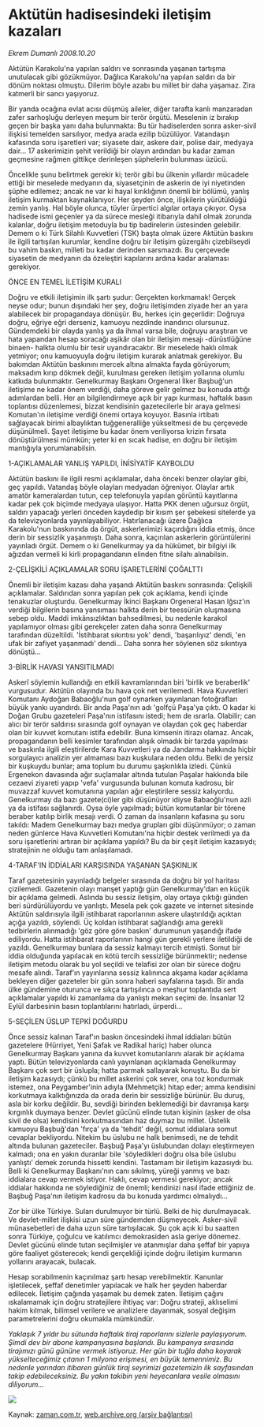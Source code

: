 # Aktütün hadisesindeki iletişim kazaları

*Ekrem Dumanlı 2008.10.20*

<tr><td class="metin" colspan="2" style="padding-top: 20px; padding-left: 5px; padding-right: 10px;">Aktütün Karakolu'na yapılan saldırı ve sonrasında yaşanan tartışma unutulacak gibi gözükmüyor. Dağlıca Karakolu'na yapılan saldırı da bir dönüm noktası olmuştu. Dilerim böyle azabı bu millet bir daha yaşamaz. Zira katmerli bir sancı yaşıyoruz.</td></tr><tr><td class="metin" colspan="2" style="padding-top: 20px; padding-left: 5px; padding-right: 10px;"><p>Bir yanda ocağına evlat acısı düşmüş aileler, diğer tarafta kanlı manzaradan zafer sarhoşluğu derleyen meşum bir terör örgütü. Meselenin iz bırakıp geçen bir başka yanı daha bulunmakta: Bu tür hadiselerden sonra asker-sivil ilişkisi temelden sarsılıyor, medya arada ezilip büzülüyor. Vatandaşın kafasında soru işaretleri var; siyasete dair, askere dair, polise dair, medyaya dair... 17 askerimizin şehit verildiği bir olayın ardından bu kadar zaman geçmesine rağmen gittikçe derinleşen şüphelerin bulunması üzücü. 
<p>Öncelikle şunu belirtmek gerekir ki; terör gibi bu ülkenin yıllardır mücadele ettiği bir meselede medyanın da, siyasetçinin de askerin de iyi niyetinden şüphe edilemez; ancak ne var ki hayal kırıklığının önemli bir bölümü, yanlış iletişim kurmaktan kaynaklanıyor. Her şeyden önce, ilişkilerin yürütüldüğü zemin yanlış. Hal böyle olunca, tüyler ürpertici algılar ortaya çıkıyor. Oysa hadisede ismi geçenler ya da sürece mesleği itibarıyla dahil olmak zorunda kalanlar, doğru iletişim metoduyla bu tip badirelerin üstesinden gelebilir. Demem o ki Türk Silahlı Kuvvetleri (TSK) başta olmak üzere Aktütün baskını ile ilgili tartışılan kurumlar, kendine doğru bir iletişim güzergâhı çizebilseydi bu vahim baskın, milleti bu kadar derinden sarsmazdı. Bu çerçevede siyasetin de medyanın da özeleştiri kapılarını ardına kadar aralaması gerekiyor. 
<p>ÖNCE EN TEMEL İLETİŞİM KURALI
<p>Doğru ve etkili iletişimin ilk şartı şudur: Gerçekten korkmamak! Gerçek neyse odur; bunun dışındaki her şey, doğru iletişimden ziyade her an yara alabilecek bir propagandaya dönüşür. Bu, herkes için geçerlidir: Doğruya doğru, eğriye eğri derseniz, kamuoyu nezdinde inandırıcı olursunuz. Gündemdeki bir olayda yanlış ya da ihmal varsa bile, doğruyu araştıran ve hata yapandan hesap soracağı aşikâr olan bir iletişim mesajı -dürüstlüğüne binaen- halkta olumlu bir tesir uyandıracaktır. Bir meselede haklı olmak yetmiyor; onu kamuoyuyla doğru iletişim kurarak anlatmak gerekiyor. Bu bakımdan Aktütün baskınını mercek altına almakta fayda görüyorum; maksadım kırıp dökmek değil, kurulması gereken iletişim yollarına olumlu katkıda bulunmaktır. Genelkurmay Başkanı Orgeneral İlker Başbuğ'un iletişime ne kadar önem verdiği, daha göreve gelir gelmez bu konuda attığı adımlardan belli. Her an bilgilendirmeye açık bir yapı kurması, haftalık basın toplantısı düzenlemesi, bizzat kendisinin gazetecilerle bir araya gelmesi Komutan'ın iletişime verdiği önemi ortaya koyuyor. Basınla irtibatı sağlayacak birimi albaylıktan tuğgeneralliğe yükseltmesi de bu çerçevede düşünülmeli. Şayet iletişime bu kadar önem veriliyorsa krizin fırsata dönüştürülmesi mümkün; yeter ki en sıcak hadise, en doğru bir iletişim mantığıyla yorumlanabilsin. 
<p>1-AÇIKLAMALAR YANLIŞ YAPILDI, İNİSİYATİF KAYBOLDU 
<p>Aktütün baskını ile ilgili resmi açıklamalar, daha önceki benzer olaylar gibi, geç yapıldı. Vatandaş böyle olayları medyadan öğreniyor. Olaylar artık amatör kameralardan tutun, cep telefonuyla yapılan görüntü kayıtlarına kadar pek çok biçimde medyaya ulaşıyor. Hatta PKK denen uğursuz örgüt, saldırı yapacağı yerleri önceden kaydedip bir kısım şer şebekesi sitelerde ya da televizyonlarda yayınlayabiliyor. Hatırlanacağı üzere Dağlıca Karakolu'nun baskınında da örgüt, askerlerimizi kaçırdığını iddia etmiş, önce derin bir sessizlik yaşanmıştı. Daha sonra, kaçırılan askerlerin görüntülerini yayınladı örgüt. Demem o ki Genelkurmay ya da hükümet, bir bilgiyi ilk ağızdan vermeli ki kirli propagandanın elinden fitne silahı alınabilsin. 
<p>2-ÇELİŞKİLİ AÇIKLAMALAR SORU İŞARETLERİNİ ÇOĞALTTI
<p>Önemli bir iletişim kazası daha yaşandı Aktütün baskını sonrasında: Çelişkili açıklamalar. Saldırıdan sonra yapılan pek çok açıklama, kendi içinde tenakuzlar oluşturdu. Genelkurmay İkinci Başkanı Orgeneral Hasan Iğsız'ın verdiği bilgilerin basına yansıması halkta derin bir teessürün oluşmasına sebep oldu. Maddi imkânsızlıktan bahsedilmesi, bu nedenle karakol yapılamıyor olması gibi gerekçeler zaten daha sonra Genelkurmay tarafından düzeltildi. 'İstihbarat sıkıntısı yok' dendi, 'başarılıyız' dendi, 'en ufak bir zafiyet yaşanmadı' dendi... Daha sonra her söylenen söz sıkıntıya dönüştü...
<p>3-BİRLİK HAVASI YANSITILMADI
<p>Askerî söylemin kullandığı en etkili kavramlarından biri 'birlik ve beraberlik' vurgusudur. Aktütün olayında bu hava çok net verilemedi. Hava Kuvvetleri Komutanı Aydoğan Babaoğlu'nun golf oynarken yayınlanan fotoğrafları büyük yankı uyandırdı. Bir anda Paşa'nın adı 'golfçü Paşa'ya çıktı. O kadar ki Doğan Grubu gazeteleri Paşa'nın istifasını istedi; hem de ısrarla. Olabilir; can alıcı bir terör saldırısı sırasında golf oynayan ve olaydan çok geç haberdar olan bir kuvvet komutanı istifa edebilir. Buna kimsenin itirazı olamaz. Ancak, propagandanın belli kesimler tarafından alışık olmadık bir tarzda yapılması ve baskınla ilgili eleştirilerde Kara Kuvvetleri ya da Jandarma hakkında hiçbir sorgulayıcı analizin yer almaması bazı kuşkulara neden oldu. Belki de yersiz bir kuşkuydu bunlar; ama toplum bu durumu şaşkınlıkla izledi. Çünkü Ergenekon davasında ağır suçlamalar altında tutulan Paşalar hakkında bile cezaevi ziyareti yapıp 'vefa' vurgusunda bulunan komuta kadrosu, bir muvazzaf kuvvet komutanına yapılan ağır eleştirilere sessiz kalıyordu. Genelkurmay da bazı gazete(ci)ler gibi düşünüyor idiyse Babaoğlu'nun azli ya da istifası sağlanırdı. Oysa öyle yapılmadı; bütün komutanlar bir törene beraber katılıp birlik mesajı verdi. O zaman da insanların kafasına şu soru takıldı: Madem Genelkurmay bazı medya grupları gibi düşünmüyor; o zaman neden günlerce Hava Kuvvetleri Komutanı'na hiçbir destek verilmedi ya da soru işaretlerini artıran bir açıklama yapıldı? Bu da bir çeşit iletişim kazasıydı; stratejinin ne olduğu tam anlaşılamadı. 
<p>4-TARAF'IN İDDİALARI KARŞISINDA YAŞANAN ŞAŞKINLIK
<p>Taraf gazetesinin yayınladığı belgeler sırasında da doğru bir yol haritası çizilemedi. Gazetenin olayı manşet yaptığı gün Genelkurmay'dan en küçük bir açıklama gelmedi. Aslında bu sessiz iletişim, olay ortaya çıktığı günden beri sürdürülüyordu ve yanlıştı. Mesela pek çok gazete ve internet sitesinde Aktütün saldırısıyla ilgili istihbarat raporlarının askere ulaştırıldığı açıktan açığa yazıldı, söylendi. Üç koldan istihbarat sağlandığı ama gerekli tedbirlerin alınmadığı 'göz göre göre baskın' durumunun yaşandığı ifade ediliyordu. Hatta istihbarat raporlarının hangi gün gerekli yerlere iletildiği de yazıldı. Genelkurmay bunlara da sessiz kalmayı tercih etmişti. Somut bir iddia olduğunda yapılacak en kötü tercih sessizliğe bürünmektir; nedense iletişim metodu olarak bu yol seçildi ve telafisi zor olan bir sürece doğru mesafe alındı. Taraf'ın yayınlarına sessiz kalınınca akşama kadar açıklama bekleyen diğer gazeteler bir gün sonra haberi sayfalarına taşıdı. Bir anda ülke gündemine oturunca ve sıkça tartışılınca o meşhur toplantıda sert açıklamalar yapıldı ki zamanlama da yanlıştı mekan seçimi de. İnsanlar 12 Eylül darbesinin basın toplantılarını hatırladı, ürperdi...
<p>5-SEÇİLEN ÜSLUP TEPKİ DOĞURDU
<p>Önce sessiz kalınan Taraf'ın baskın öncesindeki ihmal iddiaları bütün gazetelere (Hürriyet, Yeni Şafak ve Radikal hariç) haber olunca Genelkurmay Başkanı yanına da kuvvet komutanlarını alarak bir açıklama yaptı. Bütün televizyonlarda canlı yayınlanan açıklamada Genelkurmay Başkanı çok sert bir üslupla; hatta parmak sallayarak konuştu. Bu da bir iletişim kazasıydı; çünkü bu millet askerini çok sever, ona toz kondurmak istemez, ona Peygamber'inin adıyla (Mehmetçik) hitap eder; amma kendisini korkutmaya kalktığınızda da orada derin bir sessizliğe bürünür. Bu duruş, asla bir korku değildir. Bu, sevdiği birinden beklemediği bir davranışa karşı kırgınlık duymaya benzer. Devlet gücünü elinde tutan kişinin (asker de olsa sivil de olsa) kendisini korkutmasından haz duymaz bu millet. Üstelik kamuoyu Başbuğ'dan 'fırça' ya da 'tehdit' değil, somut iddialara somut cevaplar bekliyordu. Nitekim bu üslubu ne halk benimsedi, ne de tehdit altında bulunan gazeteciler. Başbuğ Paşa'yı üslubundan dolayı eleştirmeyen kalmadı; ona en yakın duranlar bile 'söyledikleri doğru olsa bile üslubu yanlıştı' demek zorunda hissetti kendini. Tastamam bir iletişim kazasıydı bu. Belli ki Genelkurmay Başkanı'nın canı sıkılmış, yüreği yanmış ve bazı iddialara cevap vermek istiyor. Haklı, cevap vermesi gerekiyor; ancak iddialar hakkında ne söylediğiniz de önemli; kendinizi nasıl ifade ettiğiniz de. Başbuğ Paşa'nın iletişim kadrosu da bu konuda yardımcı olmalıydı...
<p> Zor bir ülke Türkiye. Suları durulmuyor bir türlü. Belki de hiç durulmayacak. Ve devlet-millet ilişkisi uzun süre gündemden düşmeyecek. Asker-sivil münasebetleri de daha uzun süre tartışılacak. Şu çok açık ki bu saatten sonra Türkiye, çoğulcu ve katılımcı demokrasiden asla geriye dönemez. Devlet gücünü elinde tutan seçilmişler ve atanmışlar daha şeffaf bir yapıya göre faaliyet gösterecek; kendi gerçekliği içinde doğru iletişim kurmanın yollarını arayacak, bulacak. 
<p> Hesap sorabilmenin kaçınılmaz şartı hesap verebilmektir. Kanunlar işletilecek, şeffaf denetimler yapılacak ve halk her şeyden haberdar edilecek. İletişim çağında yaşamak bu demek zaten. İletişim çağını ıskalamamak için doğru stratejilere ihtiyaç var: Doğru strateji, aklıselimi hakim kılmak, bilimsel verilere ve analizlere dayanmak, sosyal değişim parametrelerini doğru okumakla mümkündür.
<p><i>Yaklaşık 7 yıldır bu sütunda haftalık tiraj raporlarını sizlerle paylaşıyorum. Şimdi dev bir abone kampanyasına başlandı. Bu kampanya sırasında tirajımızı günü gününe vermek istiyoruz. Her gün bir tuğla daha koyarak yükselteceğimiz çıtanın 1 milyona erişmesi, en büyük temennimiz. Bu nedenle yarından itibaren günlük tiraj seyrimizi gazetemizin ilk sayfasından takip edebileceksiniz. Bu yakın takibin yeni heyecanlara vesile olmasını diliyorum...</i>
<p>
<img border="0" src="http://web.archive.org/web/20081023054114im_/http://medya.zaman.com.tr/2008/10/20/tablo.gif"/>
<br/></p></p></p></p></p></p></p></p></p></p></p></p></p></p></p></p></p></p></td></tr>

Kaynak: [zaman.com.tr](http://zaman.com.tr/yazar.do?yazino=751290), [web.archive.org (arşiv bağlantısı)](http://web.archive.org/web/20081023054114/http://zaman.com.tr:80/yazar.do?yazino=751290)

